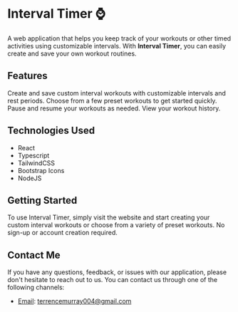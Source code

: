 # Interval Timer :watch:

A web application that helps you keep track of your workouts or other timed activities using customizable intervals. With **Interval Timer**, you can easily create and save your own workout routines.

## Features

Create and save custom interval workouts with customizable intervals and rest periods.
Choose from a few preset workouts to get started quickly.
Pause and resume your workouts as needed.
View your workout history.

## Technologies Used

- React
- Typescript
- TailwindCSS
- Bootstrap Icons
- NodeJS

## Getting Started

To use Interval Timer, simply visit the website and start creating your custom interval workouts or choose from a variety of preset workouts. No sign-up or account creation required.

## Contact Me

If you have any questions, feedback, or issues with our application, please don't hesitate to reach out to us. You can contact us through one of the following channels:

- [Email](terrencemurray004@gmail.com): terrencemurray004@gmail.com
